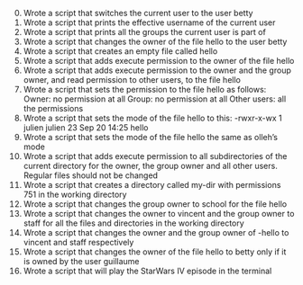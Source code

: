 0. Wrote a script that switches the current user to the user betty
1. Wrote a script that prints the effective username of the current user
2. Wrote a script that prints all the groups the current user is part of
3. Wrote a script that changes the owner of the file hello to the user betty
4. Wrote a script that creates an empty file called hello
5. Wrote a script that adds execute permission to the owner of the file hello
6. Wrote a script that adds execute permission to the owner and the group owner, and read permission to other users, to the file hello
7. Wrote a script that sets the permission to the file hello as follows: Owner: no permission at all Group: no permission at all Other users: all the permissions
8. Wrote a script that sets the mode of the file hello to this: -rwxr-x-wx 1 julien julien 23 Sep 20 14:25 hello
9. Wrote a script that sets the mode of the file hello the same as olleh’s mode
10. Wrote a script that adds execute permission to all subdirectories of the current directory for the owner, the group owner and all other users. Regular files should not be changed
11. Wrote a script that creates a directory called my-dir with permissions 751 in the working directory
12. Wrote a script that changes the group owner to school for the file hello
13. Wrote a script that changes the owner to vincent and the group owner to staff for all the files and directories in the working directory
14. Wrote a script that changes the owner and the group owner of -hello to vincent and staff respectively
15. Wrote a script that changes the owner of the file hello to betty only if it is owned by the user guillaume
16. Wrote a script that will play the StarWars IV episode in the terminal

